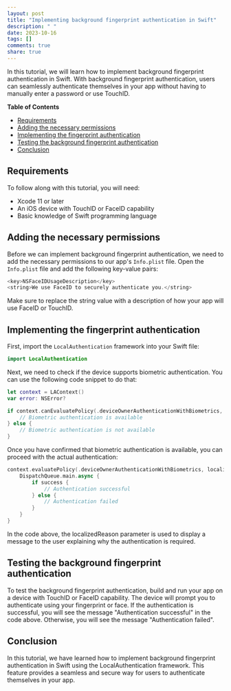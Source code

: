 ```yaml
---
layout: post
title: "Implementing background fingerprint authentication in Swift"
description: " "
date: 2023-10-16
tags: []
comments: true
share: true
---
```


In this tutorial, we will learn how to implement background fingerprint authentication in Swift. With background fingerprint authentication, users can seamlessly authenticate themselves in your app without having to manually enter a password or use TouchID.

**Table of Contents**
- [Requirements](#requirements)
- [Adding the necessary permissions](#adding-the-necessary-permissions)
- [Implementing the fingerprint authentication](#implementing-the-fingerprint-authentication)
- [Testing the background fingerprint authentication](#testing-the-background-fingerprint-authentication)
- [Conclusion](#conclusion)

## Requirements

To follow along with this tutorial, you will need:
- Xcode 11 or later
- An iOS device with TouchID or FaceID capability
- Basic knowledge of Swift programming language

## Adding the necessary permissions

Before we can implement background fingerprint authentication, we need to add the necessary permissions to our app's `Info.plist` file. Open the `Info.plist` file and add the following key-value pairs:

```swift
<key>NSFaceIDUsageDescription</key>
<string>We use FaceID to securely authenticate you.</string>
```

Make sure to replace the string value with a description of how your app will use FaceID or TouchID.

## Implementing the fingerprint authentication

First, import the `LocalAuthentication` framework into your Swift file:

```swift
import LocalAuthentication
```

Next, we need to check if the device supports biometric authentication. You can use the following code snippet to do that:

```swift
let context = LAContext()
var error: NSError?

if context.canEvaluatePolicy(.deviceOwnerAuthenticationWithBiometrics, error: &error) {
    // Biometric authentication is available
} else {
    // Biometric authentication is not available
}
```

Once you have confirmed that biometric authentication is available, you can proceed with the actual authentication:

```swift
context.evaluatePolicy(.deviceOwnerAuthenticationWithBiometrics, localizedReason: "Authenticate to continue") { (success, error) in
    DispatchQueue.main.async {
        if success {
            // Authentication successful
        } else {
            // Authentication failed
        }
    }
}
```

In the code above, the localizedReason parameter is used to display a message to the user explaining why the authentication is required.

## Testing the background fingerprint authentication

To test the background fingerprint authentication, build and run your app on a device with TouchID or FaceID capability. The device will prompt you to authenticate using your fingerprint or face. If the authentication is successful, you will see the message "Authentication successful" in the code above. Otherwise, you will see the message "Authentication failed".

## Conclusion

In this tutorial, we have learned how to implement background fingerprint authentication in Swift using the LocalAuthentication framework. This feature provides a seamless and secure way for users to authenticate themselves in your app.